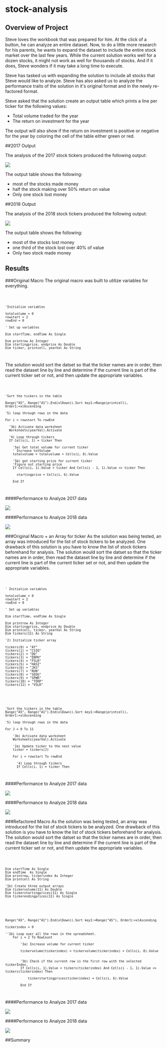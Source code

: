 # stock-analysis
 <!---- Utilize VBA to analyze stock data --->

## Overview of Project

<!--- Overview of Project: Explain the purpose of this analysis. --->

Steve loves the workbook that was prepared for him. At the click of a button, he can analyze an entire dataset. Now, to do a little more research for his parents, he wants to expand the dataset to include the entire stock market over the last few years. While the current solution works well for a dozen stocks, it might not work as well for thousands of stocks. And if it does, Steve wonders if it may take a long time to execute.

Steve has tasked us with expanding the solution to include all stocks that Steve would like to analyze. Steve has also asked us to analyze the performance traits of the solution in it's original format and in the newly re-factored format.

Steve asked that the solution create an output table which prints a line per ticker for the following values:

- Total volume traded for the year
- The return on investment for the year 

The output will also show if the return on investment is positive or negative for the year by coloring the cell of the table either green or red. 

##2017 Output

The analysis of the 2017 stock tickers produced the following output:

![](Resources/2017_Results.jpg)

The output table shows the following:

- most of the stocks made money
- half the stock making over 50% return on value 
- Only one stock lost money 

##2018 Output

The analysis of the 2018 stock tickers produced the following output:

![](Resources/2018_Results.jpg)

The output table shows the following:

- most of the stocks lost money
- one third of the stock lost over 40% of value
- Only two stock made money 


## Results

<!--- Results: Using images and examples of your code, compare the stock performance between 2017 and 2018, as well as the execution times of the original script and the re-factored script. --->

###Original Macro
The original macro was built to utilize variables for everything. 

<code>

 	'Initialize variables
    
    totalvolume = 0
    rowstart = 2
    rowEnd = 0
    
    ' Set up variables
    
    Dim startTime, endTime As Single
    
    Dim printrow As Integer
    Dim startingprice, endprice As Double
    Dim ticker, printcell, yearVal As String
</code>

The solution would sort the datset so that the ticker names are in order, then read the dataset line by line and determine if the current line is part of the current ticker set or not, and then update the appropriate variables. 

<code>
 
	'Sort the tickers in the table
    
    Range("A5", Range("A1").End(xlDown)).Sort key1:=Range(printcell), Order1:=xlAscending
    	
	'5) loop through rows in the data
    
    For i = rowstart To rowEnd

      '3b) Activate data worksheet
      Worksheets(yearVal).Activate
       
      '4) Loop through tickers
      If Cells(i, 1) = ticker Then
       
        '5a) Get total volume for current ticker
        ' Increase totVolume
        totalvolume = totalvolume + Cells(i, 8).Value
      
        '5b) get starting price for current ticker
        'Figure out starting price
        If Cells(i, 1).Value = ticker And Cells(i - 1, 1).Value <> ticker Then
        
          startingprice = Cells(i, 6).Value
        
        End If
</code>


####Performance to Analyze 2017 data

![](Resources/2017_Original_Solution.jpg)

####Performance to Analyze 2018 data

![](Resources/2018_Original_Solution.jpg)

###Original Macro + an Array for ticker
As the solution was being tested, an array was introduced for the list of stock tickers to be analyzed. One drawback of this solution is you have to know the list of stock tickers beforehand for analysis. The solution would sort the datset so that the ticker names are in order, then read the dataset line by line and determine if the current line is part of the current ticker set or not, and then update the appropriate variables. 

<code>

	' Initialize variables
	    
    totalvolume = 0
    rowstart = 2
    rowEnd = 0
    
    ' Set up variables
    
    Dim startTime, endTime As Single
    
    Dim printrow As Integer
    Dim startingprice, endprice As Double
    Dim printcell, ticker, yearVal As String
    Dim tickers(11) As String

	'2) Initialize ticker array
        
    tickers(0) = "AY"
    tickers(1) = "CSIQ"
    tickers(2) = "DQ"
    tickers(3) = "ENPH"
    tickers(4) = "FSLR"
    tickers(5) = "HASI"
    tickers(6) = "JKS"
    tickers(7) = "RUN"
    tickers(8) = "SEDG"
    tickers(9) = "SPWR"
    tickers(10) = "TERP"
    tickers(11) = "VSLR"

</code>


<code>

	'Sort the tickers in the table	
	Range("A5", Range("A1").End(xlDown)).Sort key1:=Range(printcell), Order1:=xlAscending
    
    '5) loop through rows in the data
    
    For J = 0 To 11

        '3b) Activate data worksheet
        Worksheets(yearVal).Activate
              
        '2a) Update ticker to the next value
        ticker = tickers(J)
        
        For i = rowstart To rowEnd
   
          '4) Loop through tickers
          If Cells(i, 1) = ticker Then
</code>

####Performance to Analyze 2017 data

![](Resources/2017_partial_array_Solution.jpg)

####Performance to Analyze 2018 data

![](Resources/2018_partial_array_Solution.jpg)

###Refactored Macro
As the solution was being tested, an array was introduced for the list of stock tickers to be analyzed. One drawback of this solution is you have to know the list of stock tickers beforehand for analysis. The solution would sort the datset so that the ticker names are in order, then read the dataset line by line and determine if the current line is part of the current ticker set or not, and then update the appropriate variables.


<code>

	Dim startTime As Single
    Dim endTime  As Single
    Dim printrow, tickerindex As Integer
    Dim printcell As String
    
	'1b) Create three output arrays
    Dim tickervolume(11) As Double
    Dim tickerstartingprices(11) As Single
    Dim tickerendingprices(11) As Single
        
</code>

<code>

	Range("A5", Range("A1").End(xlDown)).Sort key1:=Range("A5"), Order1:=xlAscending

    tickerindex = 0
    
    ''2b) Loop over all the rows in the spreadsheet.
        For i = 2 To RowCount
                
            '3a) Increase volume for current ticker
            
            tickervolume(tickerindex) = tickervolume(tickerindex) + Cells(i, 8).Value
            
            
            '3b) Check if the current row is the first row with the selected tickerIndex.
            If Cells(i, 1).Value = tickers(tickerindex) And Cells(i - 1, 1).Value <> tickers(tickerindex) Then
                
                tickerstartingprices(tickerindex) = Cells(i, 6).Value
                
            End If

</code>

####Performance to Analyze 2017 data

![](Resources/2017_Refactored_Solution.jpg)

####Performance to Analyze 2018 data

![](Resources/2018_Refactored_Solution.jpg)


##Summary
<!--- Summary: In a summary statement, address the following questions.
What are the advantages or disadvantages of re-factoring code?
How do these pros and cons apply to re factoring the original VBA script? ---> 

